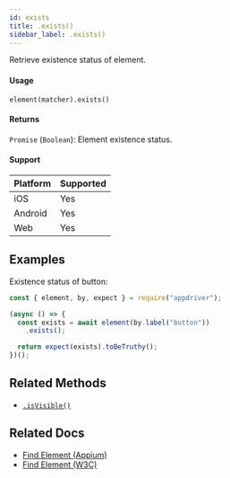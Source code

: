 ```yaml
---
id: exists
title: .exists()
sidebar_label: .exists()
---
```


Retrieve existence status of element.

#### Usage

```text
element(matcher).exists()
```

#### Returns

`Promise` (`Boolean`): Element existence status.

#### Support

| Platform | Supported |
| -------- | --------- |
| iOS      | Yes       |
| Android  | Yes       |
| Web      | Yes       |

## Examples

Existence status of button:

```javascript
const { element, by, expect } = require("appdriver");

(async () => {
  const exists = await element(by.label("button"))
    .exists();

  return expect(exists).toBeTruthy();
})();
```

## Related Methods

- [`.isVisible()`](./isVisible.md)

## Related Docs

- [Find Element (Appium)](http://appium.io/docs/en/commands/element/find-element/)
- [Find Element (W3C)](https://www.w3.org/TR/webdriver/#find-element)
